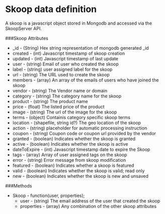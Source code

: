 Skoop data definition
===

A skoop is a javascript object stored in Mongodb and accessed via the SkoopServer API.

###Skoop Attributes

* _id 	 		- (String) Hex string representation of mongodb generated _id
* created 		- (int) Javascript timestamp of skoop creation
* updated 		- (int) Javascript timestamp of last update
* user 	 		- (string) Email of user who created the skoop
* label 	 		- (string) user assigned label for the skoop
* url 		 	- (string) The URL used to create the skoop
* members	 	- (array) An array of the emails of users who have joined the skoop
* vendor 	 	- (string) The Vendor name or domain
* category  	- (string) The category name for the skoop
* product 	 	- (string) The product name
* price 	 		- (float) The listed price of the product
* image 	 		- (string) The url of the image for the skoop
* terms 	 		- (object) Containis category specific skoop terms
* location  	- (shapefile, string id?) The geo location of the skoop
* action 	 	- (string) placeholder for automatic processing instruction
* coupon    	- (string) Coupon code or coupon url provided by the vendor
* granted 	 	- (boolean) Indicates whether the skoop is granted
* active 	 	- (boolean) Indicates whether the skoop is active
* dateToExpire - (int) Javascript timestamp date to expire the Skoop
* tags 			- (array) Array of user assigned tags on the skoop
* error 			- (string) Error message from skoop modification
* featured 		- (boolean) Indicates whether a skoop is featured
* valid			- (boolean) Indicates whether the skoop is valid; read only
* new				- (boolean) Indicates whether the skoop is new and unsaved

###Methods

* Skoop - function(user, properties);
	* user - (string) The email address of the user that created the skoop
	* properties - (array) Any combination of the other skoop attributes

